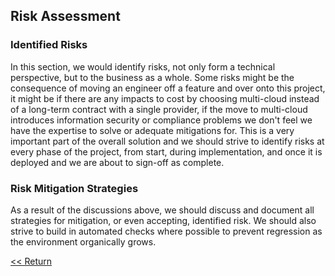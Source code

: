 ## Risk Assessment

### Identified Risks

In this section, we would identify risks, not only form a technical perspective, but to the business as a whole. Some risks might be the consequence of moving an engineer off a feature and over onto this project, it might be if there are any impacts to cost by choosing multi-cloud instead of a long-term contract with a single provider, if the move to multi-cloud introduces information security or compliance problems we don't feel we have the expertise to solve or adequate mitigations for. This is a very important part of the overall solution and we should strive to identify risks at every phase of the project, from start, during implementation, and once it is deployed and we are about to sign-off as complete.

### Risk Mitigation Strategies

As a result of the discussions above, we should discuss and document all strategies for mitigation, or even accepting, identified risk. We should also strive to build in automated checks where possible to prevent regression as the environment organically grows.

[<< Return](./index.md#risk)